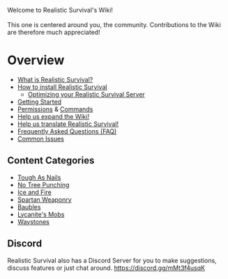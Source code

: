 Welcome to Realistic Survival's Wiki!<br><br>
This one is centered around you, the community.
Contributions to the Wiki are therefore much appreciated!

# Overview
* [What is Realistic Survival?](https://github.com/ValMobile/RealisticSurvival/wiki/RealisticSurvival-in-a-nutshell)
* [How to install Realistic Survival](https://github.com/ValMobile/RealisticSurvival/wiki/Installing-Realistic-Survival)
  * [Optimizing your Realistic Survival Server](https://github.com/ValMobile/RealisticSurvival/wiki/Server-Optimizations)
* [Getting Started](https://github.com/ValMobile/RealisticSurvival/wiki/Getting-Started)
* [Permissions](https://github.com/ValMobile/RealisticSurvival/wiki/Permissions) & [Commands](https://github.com/ValMobile/RealisticSurvival/wiki/Commands)
* [Help us expand the Wiki!](https://github.com/ValMobile/RealisticSurvival/wiki/Expanding-the-Wiki)
* [Help us translate Realistic Survival!](https://github.com/ValMobile/RealisticSurvival/wiki/Translating-Realistic-Survival)
* [Frequently Asked Questions (FAQ)](https://github.com/ValMobile/RealisticSurvival/wiki/FAQ)
* [Common Issues](https://github.com/ValMobile/RealisticSurvival/wiki/Common-Issues)

## Content Categories
* [Tough As Nails](https://github.com/ValMobile/RealisticSurvival/wiki/Tough-as-Nails)
* [No Tree Punching](https://github.com/ValMobile/RealisticSurvival/wiki/No-Tree-Punching)
* [Ice and Fire](https://github.com/ValMobile/RealisticSurvival/wiki/Ice-and-Fire)
* [Spartan Weaponry](https://github.com/ValMobile/RealisticSurvival/wiki/Spartan-Weaponry)
* [Baubles](https://github.com/ValMobile/RealisticSurvival/wiki/Baubles)
* [Lycanite's Mobs](https://github.com/ValMobile/RealisticSurvival/wiki/Lycanites-Mobs)
* [Waystones](https://github.com/ValMobile/RealisticSurvival/wiki/Waystones)

## Discord
Realistic Survival also has a Discord Server for you to make suggestions, discuss features or just chat around.
https://discord.gg/mMt3f4usqK
